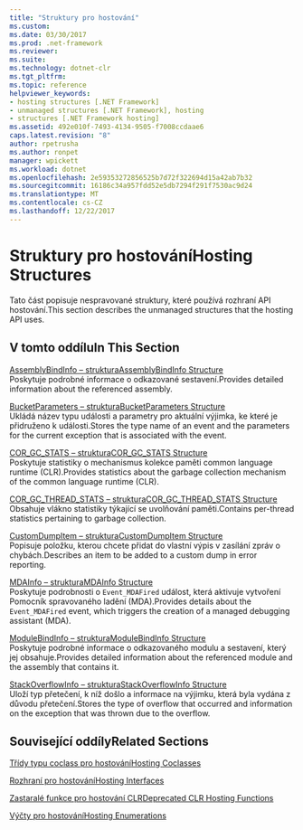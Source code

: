 ```yaml
---
title: "Struktury pro hostování"
ms.custom: 
ms.date: 03/30/2017
ms.prod: .net-framework
ms.reviewer: 
ms.suite: 
ms.technology: dotnet-clr
ms.tgt_pltfrm: 
ms.topic: reference
helpviewer_keywords:
- hosting structures [.NET Framework]
- unmanaged structures [.NET Framework], hosting
- structures [.NET Framework hosting]
ms.assetid: 492e010f-7493-4134-9505-f7008ccdaae6
caps.latest.revision: "8"
author: rpetrusha
ms.author: ronpet
manager: wpickett
ms.workload: dotnet
ms.openlocfilehash: 2e59353272856525b7d72f322694d15a42ab7b32
ms.sourcegitcommit: 16186c34a957fdd52e5db7294f291f7530ac9d24
ms.translationtype: MT
ms.contentlocale: cs-CZ
ms.lasthandoff: 12/22/2017
---
```

# <a name="hosting-structures"></a><span data-ttu-id="a1b53-102">Struktury pro hostování</span><span class="sxs-lookup"><span data-stu-id="a1b53-102">Hosting Structures</span></span>
<span data-ttu-id="a1b53-103">Tato část popisuje nespravované struktury, které používá rozhraní API hostování.</span><span class="sxs-lookup"><span data-stu-id="a1b53-103">This section describes the unmanaged structures that the hosting API uses.</span></span>  
  
## <a name="in-this-section"></a><span data-ttu-id="a1b53-104">V tomto oddílu</span><span class="sxs-lookup"><span data-stu-id="a1b53-104">In This Section</span></span>  
 [<span data-ttu-id="a1b53-105">AssemblyBindInfo – struktura</span><span class="sxs-lookup"><span data-stu-id="a1b53-105">AssemblyBindInfo Structure</span></span>](../../../../docs/framework/unmanaged-api/hosting/assemblybindinfo-structure.md)  
 <span data-ttu-id="a1b53-106">Poskytuje podrobné informace o odkazované sestavení.</span><span class="sxs-lookup"><span data-stu-id="a1b53-106">Provides detailed information about the referenced assembly.</span></span>  
  
 [<span data-ttu-id="a1b53-107">BucketParameters – struktura</span><span class="sxs-lookup"><span data-stu-id="a1b53-107">BucketParameters Structure</span></span>](../../../../docs/framework/unmanaged-api/hosting/bucketparameters-structure.md)  
 <span data-ttu-id="a1b53-108">Ukládá název typu události a parametry pro aktuální výjimka, ke které je přidruženo k události.</span><span class="sxs-lookup"><span data-stu-id="a1b53-108">Stores the type name of an event and the parameters for the current exception that is associated with the event.</span></span>  
  
 [<span data-ttu-id="a1b53-109">COR_GC_STATS – struktura</span><span class="sxs-lookup"><span data-stu-id="a1b53-109">COR_GC_STATS Structure</span></span>](../../../../docs/framework/unmanaged-api/hosting/cor-gc-stats-structure.md)  
 <span data-ttu-id="a1b53-110">Poskytuje statistiky o mechanismus kolekce paměti common language runtime (CLR).</span><span class="sxs-lookup"><span data-stu-id="a1b53-110">Provides statistics about the garbage collection mechanism of the common language runtime (CLR).</span></span>  
  
 [<span data-ttu-id="a1b53-111">COR_GC_THREAD_STATS – struktura</span><span class="sxs-lookup"><span data-stu-id="a1b53-111">COR_GC_THREAD_STATS Structure</span></span>](../../../../docs/framework/unmanaged-api/hosting/cor-gc-thread-stats-structure.md)  
 <span data-ttu-id="a1b53-112">Obsahuje vlákno statistiky týkající se uvolňování paměti.</span><span class="sxs-lookup"><span data-stu-id="a1b53-112">Contains per-thread statistics pertaining to garbage collection.</span></span>  
  
 [<span data-ttu-id="a1b53-113">CustomDumpItem – struktura</span><span class="sxs-lookup"><span data-stu-id="a1b53-113">CustomDumpItem Structure</span></span>](../../../../docs/framework/unmanaged-api/hosting/customdumpitem-structure.md)  
 <span data-ttu-id="a1b53-114">Popisuje položku, kterou chcete přidat do vlastní výpis v zasílání zpráv o chybách.</span><span class="sxs-lookup"><span data-stu-id="a1b53-114">Describes an item to be added to a custom dump in error reporting.</span></span>  
  
 [<span data-ttu-id="a1b53-115">MDAInfo – struktura</span><span class="sxs-lookup"><span data-stu-id="a1b53-115">MDAInfo Structure</span></span>](../../../../docs/framework/unmanaged-api/hosting/mdainfo-structure.md)  
 <span data-ttu-id="a1b53-116">Poskytuje podrobnosti o `Event_MDAFired` událost, která aktivuje vytvoření Pomocník spravovaného ladění (MDA).</span><span class="sxs-lookup"><span data-stu-id="a1b53-116">Provides details about the `Event_MDAFired` event, which triggers the creation of a managed debugging assistant (MDA).</span></span>  
  
 [<span data-ttu-id="a1b53-117">ModuleBindInfo – struktura</span><span class="sxs-lookup"><span data-stu-id="a1b53-117">ModuleBindInfo Structure</span></span>](../../../../docs/framework/unmanaged-api/hosting/modulebindinfo-structure.md)  
 <span data-ttu-id="a1b53-118">Poskytuje podrobné informace o odkazovaného modulu a sestavení, který jej obsahuje.</span><span class="sxs-lookup"><span data-stu-id="a1b53-118">Provides detailed information about the referenced module and the assembly that contains it.</span></span>  
  
 [<span data-ttu-id="a1b53-119">StackOverflowInfo – struktura</span><span class="sxs-lookup"><span data-stu-id="a1b53-119">StackOverflowInfo Structure</span></span>](../../../../docs/framework/unmanaged-api/hosting/stackoverflowinfo-structure.md)  
 <span data-ttu-id="a1b53-120">Uloží typ přetečení, k níž došlo a informace na výjimku, která byla vydána z důvodu přetečení.</span><span class="sxs-lookup"><span data-stu-id="a1b53-120">Stores the type of overflow that occurred and information on the exception that was thrown due to the overflow.</span></span>  
  
## <a name="related-sections"></a><span data-ttu-id="a1b53-121">Související oddíly</span><span class="sxs-lookup"><span data-stu-id="a1b53-121">Related Sections</span></span>  
 [<span data-ttu-id="a1b53-122">Třídy typu coclass pro hostování</span><span class="sxs-lookup"><span data-stu-id="a1b53-122">Hosting Coclasses</span></span>](../../../../docs/framework/unmanaged-api/hosting/hosting-coclasses.md)  
  
 [<span data-ttu-id="a1b53-123">Rozhraní pro hostování</span><span class="sxs-lookup"><span data-stu-id="a1b53-123">Hosting Interfaces</span></span>](../../../../docs/framework/unmanaged-api/hosting/hosting-interfaces.md)  
  
 [<span data-ttu-id="a1b53-124">Zastaralé funkce pro hostování CLR</span><span class="sxs-lookup"><span data-stu-id="a1b53-124">Deprecated CLR Hosting Functions</span></span>](../../../../docs/framework/unmanaged-api/hosting/deprecated-clr-hosting-functions.md)  
  
 [<span data-ttu-id="a1b53-125">Výčty pro hostování</span><span class="sxs-lookup"><span data-stu-id="a1b53-125">Hosting Enumerations</span></span>](../../../../docs/framework/unmanaged-api/hosting/hosting-enumerations.md)

